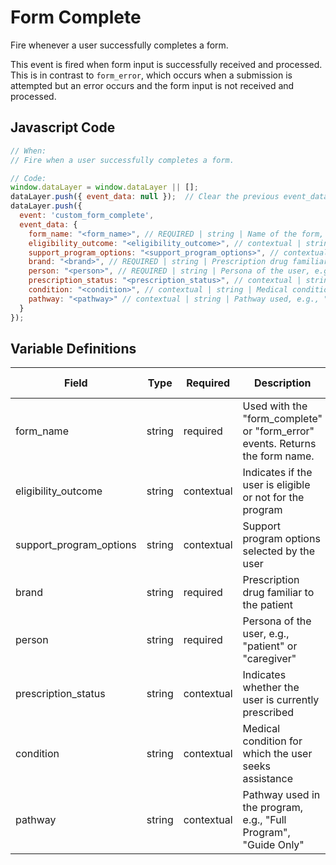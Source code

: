 # Form Complete

Fire whenever a user successfully completes a form.

This event is fired when form input is successfully received and processed. This is in contrast to `form_error`, which occurs when a submission is attempted but an error occurs and the form input is not received and processed.

## Javascript Code

```js
// When:
// Fire when a user successfully completes a form.

// Code:
window.dataLayer = window.dataLayer || [];
dataLayer.push({ event_data: null });  // Clear the previous event_data object.
dataLayer.push({
  event: 'custom_form_complete',
  event_data: {
    form_name: "<form_name>", // REQUIRED | string | Name of the form, e.g., "Digital Enrollment Form"
    eligibility_outcome: "<eligibility_outcome>", // contextual | string | Outcome of eligibility check, e.g., "Not eligible"
    support_program_options: "<support_program_options>", // contextual | string | Options chosen for support programs, e.g., "dedicatedGuide"
    brand: "<brand>", // REQUIRED | string | Prescription drug familiar to the patient, e.g., "darzalex"
    person: "<person>", // REQUIRED | string | Persona of the user, e.g., "patient" or "caregiver"
    prescription_status: "<prescription_status>", // contextual | string | Prescription status, e.g., "currently prescribed darzalex"
    condition: "<condition>", // contextual | string | Medical condition, e.g., "Moderate to Severe Plaque Psoriasis"
    pathway: "<pathway>" // contextual | string | Pathway used, e.g., "dedicatedGuide"
  }
});

```

## Variable Definitions

| Field                  | Type    | Required   | Description                                                                 | Example                                   | Pattern | Min Length | Max Length | Minimum | Maximum | Multiple Of |
|------------------------|---------|------------|-----------------------------------------------------------------------------|-------------------------------------------|---------|------------|------------|---------|---------|-------------|
| form_name              | string  | required   | Used with the "form_complete" or "form_error" events. Returns the form name.| "Digital Enrollment Form"                 |         |            |            |         |         |             |
| eligibility_outcome    | string  | contextual | Indicates if the user is eligible or not for the program                    | "Not eligible"                            |         |            |            |         |         |             |
| support_program_options| string  | contextual | Support program options selected by the user                                | "dedicatedGuide"                          |         |            |            |         |         |             |
| brand                  | string  | required   | Prescription drug familiar to the patient                                   | "darzalex"                                |         |            |            |         |         |             |
| person                 | string  | required   | Persona of the user, e.g., "patient" or "caregiver"                         | "patient"                                 |         |            |            |         |         |             |
| prescription_status    | string  | contextual | Indicates whether the user is currently prescribed                          | "currently prescribed darzalex"           |         |            |            |         |         |             |
| condition              | string  | contextual | Medical condition for which the user seeks assistance                       | "Moderate to Severe Plaque Psoriasis"     |         |            |            |         |         |             |
| pathway                | string  | contextual | Pathway used in the program, e.g., "Full Program", "Guide Only"             | "dedicatedGuide"                          |         |            |            |         |         |             |

